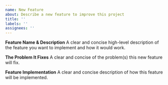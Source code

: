 ```yaml
---
name: New Feature
about: Describe a new feature to improve this project
title: ''
labels: ''
assignees: ''
---
```


**Feature Name & Description**
A clear and concise high-level description of the feature you want to implement and how it would work.

**The Problem It Fixes**
A clear and concise of the problem(s) this new feature will fix.

**Feature Implementation**
A clear and concise description of how this feature will be implemented.
